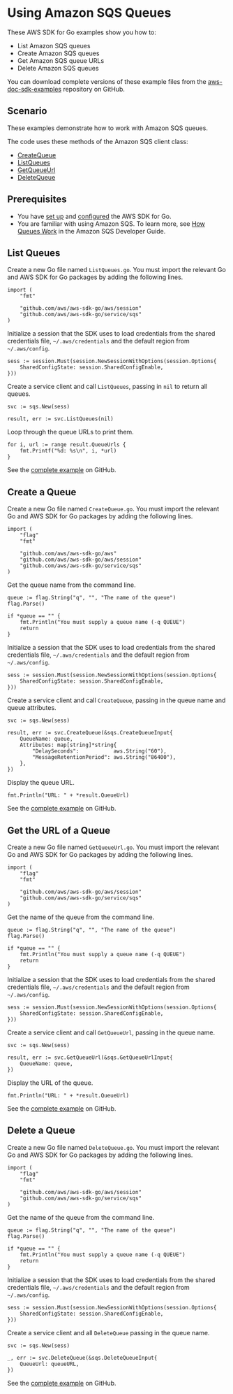 # Using Amazon SQS Queues<a name="sqs-example-create-queue"></a>

These AWS SDK for Go examples show you how to:
+ List Amazon SQS queues
+ Create Amazon SQS queues
+ Get Amazon SQS queue URLs
+ Delete Amazon SQS queues

You can download complete versions of these example files from the [aws\-doc\-sdk\-examples](https://github.com/awsdocs/aws-doc-sdk-examples/tree/master/go/example_code/sqs) repository on GitHub\.

## Scenario<a name="sqs-create-scenario"></a>

These examples demonstrate how to work with Amazon SQS queues\.

The code uses these methods of the Amazon SQS client class:
+  [CreateQueue](https://docs.aws.amazon.com/sdk-for-go/api/service/sqs/#SQS.CreateQueue) 
+  [ListQueues](https://docs.aws.amazon.com/sdk-for-go/api/service/sqs/#SQS.ListQueues) 
+  [GetQueueUrl](https://docs.aws.amazon.com/sdk-for-go/api/service/sqs/#SQS.GetQueueUrl) 
+  [DeleteQueue](https://docs.aws.amazon.com/sdk-for-go/api/service/sqs/#SQS.DeleteQueue) 

## Prerequisites<a name="sqs-create-prerequisites"></a>
+ You have [set up](setting-up.md) and [configured](configuring-sdk.md) the AWS SDK for Go\.
+ You are familiar with using Amazon SQS\. To learn more, see [How Queues Work](https://docs.aws.amazon.com/AWSSimpleQueueService/latest/SQSDeveloperGuide/sqs-how-it-works.html) in the Amazon SQS Developer Guide\.

## List Queues<a name="sqs-example-list-queues"></a>

Create a new Go file named `ListQueues.go`\. You must import the relevant Go and AWS SDK for Go packages by adding the following lines\.

```
import (
    "fmt"

    "github.com/aws/aws-sdk-go/aws/session"
    "github.com/aws/aws-sdk-go/service/sqs"
)
```

Initialize a session that the SDK uses to load credentials from the shared credentials file, `~/.aws/credentials` and the default region from `~/.aws/config`\.

```
sess := session.Must(session.NewSessionWithOptions(session.Options{
    SharedConfigState: session.SharedConfigEnable,
}))
```

Create a service client and call `ListQueues`, passing in `nil` to return all queues\.

```
svc := sqs.New(sess)

result, err := svc.ListQueues(nil)
```

Loop through the queue URLs to print them\.

```
for i, url := range result.QueueUrls {
    fmt.Printf("%d: %s\n", i, *url)
}
```

See the [complete example](https://github.com/awsdocs/aws-doc-sdk-examples/blob/main/go/sqs/ListQueues/ListQueues.go) on GitHub\.

## Create a Queue<a name="create-a-queue"></a>

Create a new Go file named `CreateQueue.go`\. You must import the relevant Go and AWS SDK for Go packages by adding the following lines\.

```
import (
    "flag"
    "fmt"

    "github.com/aws/aws-sdk-go/aws"
    "github.com/aws/aws-sdk-go/aws/session"
    "github.com/aws/aws-sdk-go/service/sqs"
)
```

Get the queue name from the command line\.

```
queue := flag.String("q", "", "The name of the queue")
flag.Parse()

if *queue == "" {
    fmt.Println("You must supply a queue name (-q QUEUE")
    return
}
```

Initialize a session that the SDK uses to load credentials from the shared credentials file, `~/.aws/credentials` and the default region from `~/.aws/config`\.

```
sess := session.Must(session.NewSessionWithOptions(session.Options{
    SharedConfigState: session.SharedConfigEnable,
}))
```

Create a service client and call `CreateQueue`, passing in the queue name and queue attributes\.

```
svc := sqs.New(sess)

result, err := svc.CreateQueue(&sqs.CreateQueueInput{
    QueueName: queue,
    Attributes: map[string]*string{
        "DelaySeconds":           aws.String("60"),
        "MessageRetentionPeriod": aws.String("86400"),
    },
})
```

Display the queue URL\.

```
fmt.Println("URL: " + *result.QueueUrl)
```

See the [complete example](https://github.com/awsdocs/aws-doc-sdk-examples/blob/main/go/sqs/CreateQueue/CreateQueue.go) on GitHub\.

## Get the URL of a Queue<a name="get-the-url-of-a-queue"></a>

Create a new Go file named `GetQueueUrl.go`\. You must import the relevant Go and AWS SDK for Go packages by adding the following lines\.

```
import (
    "flag"
    "fmt"

    "github.com/aws/aws-sdk-go/aws/session"
    "github.com/aws/aws-sdk-go/service/sqs"
)
```

Get the name of the queue from the command line\.

```
queue := flag.String("q", "", "The name of the queue")
flag.Parse()

if *queue == "" {
    fmt.Println("You must supply a queue name (-q QUEUE")
    return
}
```

Initialize a session that the SDK uses to load credentials from the shared credentials file, `~/.aws/credentials` and the default region from `~/.aws/config`\.

```
sess := session.Must(session.NewSessionWithOptions(session.Options{
    SharedConfigState: session.SharedConfigEnable,
}))
```

Create a service client and call `GetQueueUrl`, passing in the queue name\.

```
svc := sqs.New(sess)

result, err := svc.GetQueueUrl(&sqs.GetQueueUrlInput{
    QueueName: queue,
})
```

Display the URL of the queue\.

```
fmt.Println("URL: " + *result.QueueUrl)
```

See the [complete example](https://github.com/awsdocs/aws-doc-sdk-examples/blob/main/go/sqs/GetQueueURL/GetQueueURL.go) on GitHub\.

## Delete a Queue<a name="delete-a-queue"></a>

Create a new Go file named `DeleteQueue.go`\. You must import the relevant Go and AWS SDK for Go packages by adding the following lines\.

```
import (
    "flag"
    "fmt"

    "github.com/aws/aws-sdk-go/aws/session"
    "github.com/aws/aws-sdk-go/service/sqs"
)
```

Get the name of the queue from the command line\.

```
queue := flag.String("q", "", "The name of the queue")
flag.Parse()

if *queue == "" {
    fmt.Println("You must supply a queue name (-q QUEUE")
    return
}
```

Initialize a session that the SDK uses to load credentials from the shared credentials file, `~/.aws/credentials` and the default region from `~/.aws/config`\.

```
sess := session.Must(session.NewSessionWithOptions(session.Options{
    SharedConfigState: session.SharedConfigEnable,
}))
```

Create a service client and all `DeleteQueue` passing in the queue name\.

```
svc := sqs.New(sess)

_, err := svc.DeleteQueue(&sqs.DeleteQueueInput{
    QueueUrl: queueURL,
})
```

See the [complete example](https://github.com/awsdocs/aws-doc-sdk-examples/blob/main/go/sqs/DeleteQueue/DeleteQueue.go) on GitHub\.
